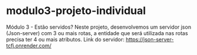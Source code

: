 # modulo3-projeto-individual
Módulo 3 - Estão servidos? Neste projeto, desenvolvemos um servidor json (Json-server) com 3 ou mais rotas, a entidade que será utilizada nas rotas precisa ter 4 ou mais atributos.
Link do servidor: https://json-server-tcfj.onrender.com/
